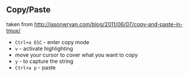 ## Copy/Paste
taken from http://jasonwryan.com/blog/2011/06/07/copy-and-paste-in-tmux/

- `Ctrl+a ESC` - enter copy mode
- `v` - activate highlighting
- move your cursor to cover what you want to copy
- `y` - to capture the string
- `Ctrl+a p` - paste